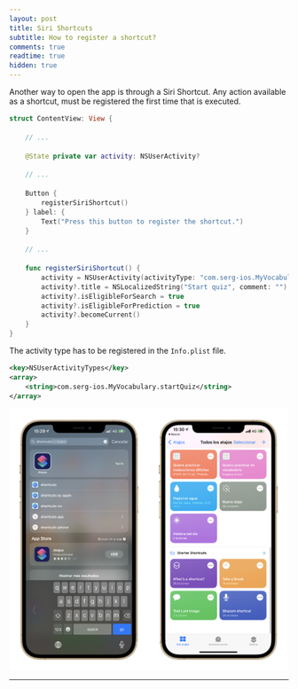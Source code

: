 ```yaml
---
layout: post
title: Siri Shortcuts
subtitle: How to register a shortcut?
comments: true
readtime: true
hidden: true
---
```


Another way to open the app is through a Siri Shortcut. Any action available as a shortcut, must be registered the first time that is executed.

```swift
struct ContentView: View {

    // ...
    
    @State private var activity: NSUserActivity?

    // ...

    Button {
        registerSiriShortcut()
    } label: {
        Text("Press this button to register the shortcut.")
    }

    // ...

    func registerSiriShortcut() {
        activity = NSUserActivity(activityType: "com.serg-ios.MyVocabulary.startQuiz")
        activity?.title = NSLocalizedString("Start quiz", comment: "")
        activity?.isEligibleForSearch = true
        activity?.isEligibleForPrediction = true
        activity?.becomeCurrent()
    }
}
```

The activity type has to be registered in the `Info.plist` file.

```xml
<key>NSUserActivityTypes</key>
<array>
    <string>com.serg-ios.MyVocabulary.startQuiz</string>
</array>
```

<img src="../assets/img/my-vocabulary/shortcuts.jpg" class="center">


---

